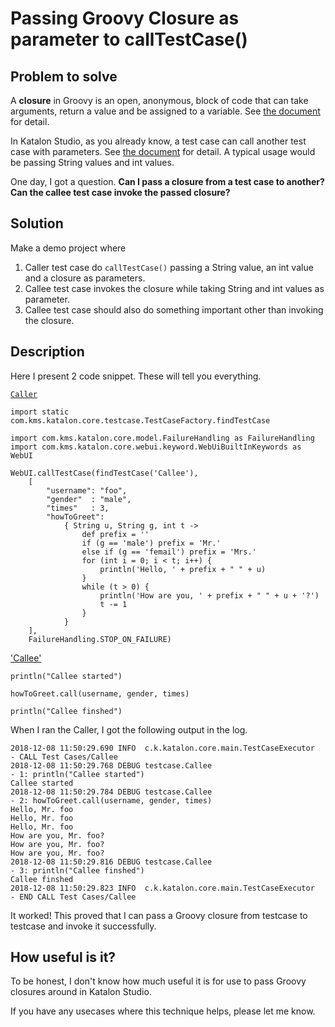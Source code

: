 Passing Groovy Closure as parameter to callTestCase()
====

## Problem to solve

A **closure** in Groovy is an open, anonymous, block of code that can take arguments, return a value and be assigned to a variable.
See [the document](http://groovy-lang.org/closures.html) for detail.

In Katalon Studio, as you already know, a test case can call another test case with parameters. See [the document](https://docs.katalon.com/katalon-studio/docs/call-test-case.html) for detail. A typical usage would be passing String values and int values.

One day, I got a question. **Can I pass a closure from a test case to another? Can the callee test case invoke the passed closure?**

## Solution

Make a demo project where
1. Caller test case do `callTestCase()` passing a String value, an int value and a closure as parameters.
2. Callee test case invokes the closure while taking String and int values as parameter.
3. Callee test case should also do something important other than invoking the closure.

## Description

Here I present 2 code snippet. These will tell you everything.

[`Caller`](Scripts/Caller/Script1544235036446.groovy)
```
import static com.kms.katalon.core.testcase.TestCaseFactory.findTestCase

import com.kms.katalon.core.model.FailureHandling as FailureHandling
import com.kms.katalon.core.webui.keyword.WebUiBuiltInKeywords as WebUI

WebUI.callTestCase(findTestCase('Callee'),
	[
		"username": "foo",
		"gender"  : "male",
		"times"   : 3,
		"howToGreet":
			{ String u, String g, int t ->
				def prefix = ''
				if (g == 'male') prefix = 'Mr.'
				else if (g == 'femail') prefix = 'Mrs.'
				for (int i = 0; i < t; i++) {
					println('Hello, ' + prefix + " " + u)
				}
				while (t > 0) {
					println('How are you, ' + prefix + " " + u + '?')
					t -= 1
				}
			}
	],
	FailureHandling.STOP_ON_FAILURE)
```

['Callee'](Scripts/Callee/Script1544235027756.groovy)
```
println("Callee started")

howToGreet.call(username, gender, times)

println("Callee finshed")
```

When I ran the Caller, I got the following output in the log.
```
2018-12-08 11:50:29.690 INFO  c.k.katalon.core.main.TestCaseExecutor   - CALL Test Cases/Callee
2018-12-08 11:50:29.768 DEBUG testcase.Callee                          - 1: println("Callee started")
Callee started
2018-12-08 11:50:29.784 DEBUG testcase.Callee                          - 2: howToGreet.call(username, gender, times)
Hello, Mr. foo
Hello, Mr. foo
Hello, Mr. foo
How are you, Mr. foo?
How are you, Mr. foo?
How are you, Mr. foo?
2018-12-08 11:50:29.816 DEBUG testcase.Callee                          - 3: println("Callee finshed")
Callee finshed
2018-12-08 11:50:29.823 INFO  c.k.katalon.core.main.TestCaseExecutor   - END CALL Test Cases/Callee
```

It worked! This proved that I can pass a Groovy closure from testcase to testcase and invoke it successfully.

## How useful is it?

To be honest, I don't know how much useful it is for use to pass Groovy closures around in Katalon Studio.

If you have any usecases where this technique helps, please let me know.
